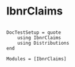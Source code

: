 # IbnrClaims

```@index
```

```@meta
DocTestSetup = quote
    using IbnrClaims
    using Distributions
end
```

```@autodocs
Modules = [IbnrClaims]
```
